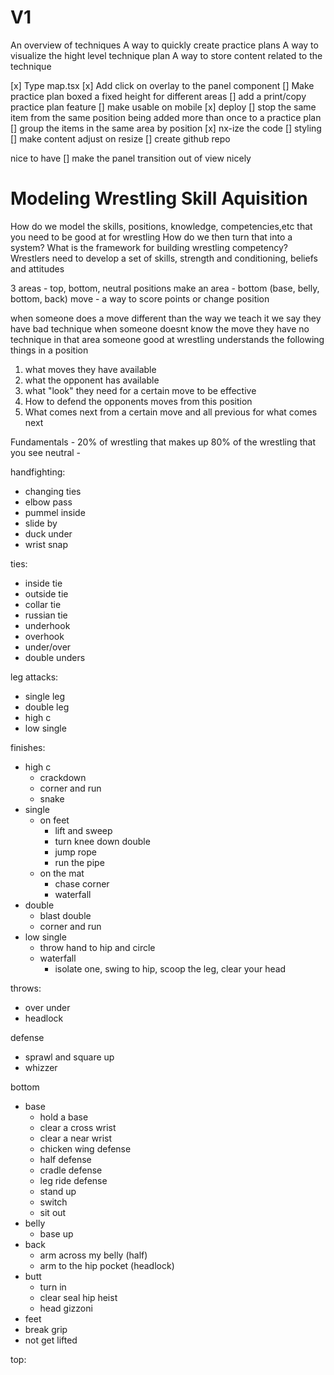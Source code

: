 # V1

An overview of techniques
A way to quickly create practice plans
A way to visualize the hight level technique plan
A way to store content related to the technique

[x] Type map.tsx
[x] Add click on overlay to the panel component
[] Make practice plan boxed a fixed height for different areas
[] add a print/copy practice plan feature
[] make usable on mobile
[x] deploy
[] stop the same item from the same position being added more than once to a practice plan
[] group the items in the same area by position
[x] nx-ize the code
[] styling
[] make content adjust on resize
[] create github repo

nice to have
[] make the panel transition out of view nicely

# Modeling Wrestling Skill Aquisition

How do we model the skills, positions, knowledge, competencies,etc that you need to be good at for wrestling
How do we then turn that into a system?
What is the framework for building wrestling competency?
Wrestlers need to develop a set of skills, strength and conditioning, beliefs and attitudes

3 areas - top, bottom, neutral
positions make an area - bottom (base, belly, bottom, back)
move - a way to score points or change position

when someone does a move different than the way we teach it we say they have bad technique
when someone doesnt know the move they have no technique in that area
someone good at wrestling understands the following things in a position

1. what moves they have available
2. what the opponent has available
3. what "look" they need for a certain move to be effective
4. How to defend the opponents moves from this position
5. What comes next from a certain move and all previous for what comes next

Fundamentals - 20% of wrestling that makes up 80% of the wrestling that you see
neutral -

handfighting:

- changing ties
- elbow pass
- pummel inside
- slide by
- duck under
- wrist snap

ties:

- inside tie
- outside tie
- collar tie
- russian tie
- underhook
- overhook
- under/over
- double unders

leg attacks:

- single leg
- double leg
- high c
- low single

finishes:

- high c
  - crackdown
  - corner and run
  - snake
- single
  - on feet
    - lift and sweep
    - turn knee down double
    - jump rope
    - run the pipe
  - on the mat
    - chase corner
    - waterfall
- double
  - blast double
  - corner and run
- low single
  - throw hand to hip and circle
  - waterfall
    - isolate one, swing to hip, scoop the leg, clear your head

throws:

- over under
- headlock

defense

- sprawl and square up
- whizzer

bottom

- base
  - hold a base
  - clear a cross wrist
  - clear a near wrist
  - chicken wing defense
  - half defense
  - cradle defense
  - leg ride defense
  - stand up
  - switch
  - sit out
- belly
  - base up
- back
  - arm across my belly (half)
  - arm to the hip pocket (headlock)
- butt
  - turn in
  - clear seal hip heist
  - head gizzoni
- feet
- break grip
- not get lifted

top:
